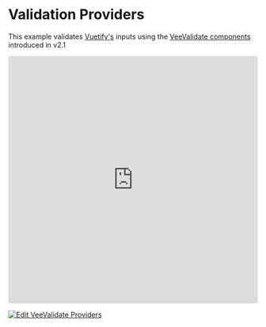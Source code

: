 # Validation Providers

This example validates [Vuetify's](https://vuetifyjs.com/en/components/text-fields) inputs using the [VeeValidate components](/guide/components.md) introduced in v2.1

<iframe src="https://codesandbox.io/embed/mjy97x85py?view=preview" style="width:100%; height:500px; border:0; border-radius: 4px; overflow:hidden;" sandbox="allow-modals allow-forms allow-popups allow-scripts allow-same-origin"></iframe>

[![Edit VeeValidate Providers](https://codesandbox.io/static/img/play-codesandbox.svg)](https://codesandbox.io/s/mjy97x85py)